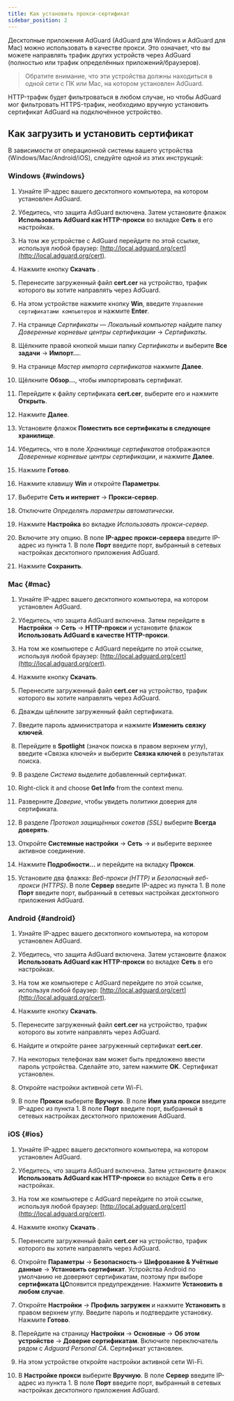 ```yaml
---
title: Как установить прокси-сертификат
sidebar_position: 2
---
```


Десктопные приложения AdGuard (AdGuard для Windows и AdGuard для Mac) можно использовать в качестве прокси. Это означает, что вы можете направлять трафик других устройств через AdGuard (полностью или трафик определённых приложений/браузеров).

> Обратите внимание, что эти устройства должны находиться в одной сети с ПК или Mac, на котором установлен AdGuard.

HTTP-трафик будет фильтроваться в любом случае, но чтобы AdGuard мог фильтровать HTTPS-трафик, необходимо вручную установить сертификат AdGuard на подключённое устройство.

## Как загрузить и установить сертификат

В зависимости от операционной системы вашего устройства (Windows/Mac/Android/iOS), следуйте одной из этих инструкций:

### Windows {#windows}

1. Узнайте IP-адрес вашего десктопного компьютера, на котором установлен AdGuard.

2. Убедитесь, что защита AdGuard включена. Затем установите флажок **Использовать AdGuard как HTTP-прокси** во вкладке **Сеть** в его настройках.

3. На том же устройстве с AdGuard перейдите по этой ссылке, используя любой браузер: [http://local.adguard.org/cert](http://local.adguard.org/cert).

4. Нажмите кнопку **Скачать** .

5. Перенесите загруженный файл **cert.cer** на устройство, трафик которого вы хотите направлять через AdGuard.

6. На этом устройстве нажмите кнопку **Win**, введите `Управление сертификатами компьютеров` и нажмите **Enter**.

7. На странице *Сертификаты — Локальный компьютер* найдите папку *Доверенные корневые центры сертификации* → *Сертификаты*.

8. Щёлкните правой кнопкой мыши папку *Сертификаты* и выберите **Все задачи** → **Импорт...**.

9. На странице *Мастер импорта сертификатов* нажмите **Далее**.

10. Щёлкните **Обзор...**, чтобы импортировать сертификат.

11. Перейдите к файлу сертификата **cert.cer**, выберите его и нажмите **Открыть**.

12. Нажмите **Далее**.

13. Установите флажок **Поместить все сертификаты в следующее хранилище**.

14. Убедитесь, что в поле *Хранилище сертификатов* отображаются *Доверенные корневые центры сертификации*, и нажмите **Далее**.

15. Нажмите **Готово**.

16. Нажмите клавишу **Win** и откройте **Параметры**.

17. Выберите **Сеть и интернет** → **Прокси-сервер**.

18. Отключите *Определять параметры автоматически*.

19. Нажмите **Настройка** во вкладке *Использовать прокси-сервер*.

20. Включите эту опцию. В поле **IP-адрес прокси-сервера** введите IP-адрес из пункта 1. В поле **Порт** введите порт, выбранный в сетевых настройках десктопного приложения AdGuard.

21. Нажмите **Сохранить**.

### Mac {#mac}

1. Узнайте IP-адрес вашего десктопного компьютера, на котором установлен AdGuard.

2. Убедитесь, что защита AdGuard включена. Затем перейдите в **Настройки** → **Сеть** → **HTTP-прокси** и установите флажок **Использовать AdGuard в качестве HTTP-прокси**.

3. На том же компьютере с AdGuard перейдите по этой ссылке, используя любой браузер: [http://local.adguard.org/cert](http://local.adguard.org/cert).

4. Нажмите кнопку **Скачать**.

5. Перенесите загруженный файл **cert.cer** на устройство, трафик которого вы хотите направлять через AdGuard.

6. Дважды щёлкните загруженный файл сертификата.

7. Введите пароль администратора и нажмите **Изменить связку ключей**.

8. Перейдите в **Spotlight** (значок поиска в правом верхнем углу), введите «Связка ключей» и выберите **Связка ключей** в результатах поиска.

9. В разделе *Система* выделите добавленный сертификат.

10. Right-click it and choose **Get Info** from the context menu.

11. Разверните *Доверие*, чтобы увидеть политики доверия для сертификата.

12. В разделе *Протокол защищённых сокетов (SSL)* выберите **Всегда доверять**.

13. Откройте **Системные настройки** → **Сеть** → и выберите верхнее активное соединение.

14. Нажмите **Подробности...** и перейдите на вкладку **Прокси**.

15. Установите два флажка: *Веб-прокси (HTTP)* и *Безопасный веб-прокси (HTTPS)*. В поле **Сервер** введите IP-адрес из пункта 1. В поле **Порт** введите порт, выбранный в сетевых настройках десктопного приложения AdGuard.

### Android {#android}

1. Узнайте IP-адрес вашего десктопного компьютера, на котором установлен AdGuard.

2. Убедитесь, что защита AdGuard включена. Затем установите флажок **Использовать AdGuard как HTTP-прокси** во вкладке **Сеть** в его настройках.

3. На том же компьютере с AdGuard перейдите по этой ссылке, используя любой браузер: [http://local.adguard.org/cert](http://local.adguard.org/cert).

4. Нажмите кнопку **Скачать**.

5. Перенесите загруженный файл **cert.cer** на устройство, трафик которого вы хотите направлять через AdGuard.

6. Найдите и откройте ранее загруженный сертификат **cert.cer**.

7. На некоторых телефонах вам может быть предложено ввести пароль устройства. Сделайте это, затем нажмите **OK**. Сертификат установлен.

8. Откройте настройки активной сети Wi-Fi.

9. В поле **Прокси** выберите **Вручную**. В поле **Имя узла прокси** введите IP-адрес из пункта 1. В поле **Порт** введите порт, выбранный в сетевых настройках десктопного приложения AdGuard.

### iOS {#ios}

1. Узнайте IP-адрес вашего десктопного компьютера, на котором установлен AdGuard.

2. Убедитесь, что защита AdGuard включена. Затем установите флажок **Использовать AdGuard как HTTP-прокси** во вкладке **Сеть** в его настройках.

3. На том же компьютере с AdGuard перейдите по этой ссылке, используя любой браузер: [http://local.adguard.org/cert](http://local.adguard.org/cert).

4. Нажмите кнопку **Скачать** .

5. Перенесите загруженный файл **cert.cer** на устройство, трафик которого вы хотите направлять через AdGuard.

6. Откройте **Параметры** → **Безопасность**→ **Шифрование & Учётные данные** → **Установить сертификат**. Устройства Android по умолчанию не доверяют сертификатам, поэтому при выборе **сертификата ЦС**появится предупреждение. Нажмите **Установить в любом случае**.

7. Откройте **Настройки** → **Профиль загружен** и нажмите **Установить** в правом верхнем углу. Введите пароль и подтвердите установку. Нажмите **Готово**.

8. Перейдите на страницу **Настройки** → **Основные** → **Об этом устройстве** → **Доверие сертификатам**. Включите переключатель рядом с *Adguard Personal CA*. Сертификат установлен.

9. На этом устройстве откройте настройки активной сети Wi-Fi.

10. В **Настройке прокси** выберите **Вручную**. В поле **Сервер** введите IP-адрес из пункта 1. В поле **Порт** введите порт, выбранный в сетевых настройках десктопного приложения AdGuard.
